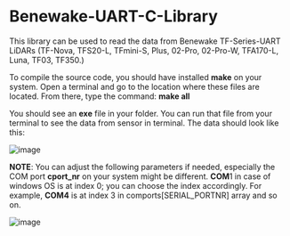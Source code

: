 # Benewake-UART-C-Library
This library can be used to read the data from Benewake TF-Series-UART LiDARs (TF-Nova, TFS20-L, TFmini-S, Plus, 02-Pro, 02-Pro-W, TFA170-L, Luna, TF03, TF350.)

To compile the source code, you should have installed **make** on your system.
Open a terminal and go to the location where these files are located. From there, type the command:
**make all**

You should see an **exe** file in your folder. You can run that file from your terminal to see the data from sensor in terminal. The data should look like this:

![image](https://github.com/user-attachments/assets/206bb861-1c5b-4b6e-b71c-451edf8c9f05)


**NOTE**: You can adjust the following parameters if needed, especially the COM port **cport_nr** on your system might be different. **COM**1 in case of windows OS is at index 0; you can choose the index accordingly. For example, **COM4** is at index 3 in comports[SERIAL_PORTNR] array and so on.

![image](https://github.com/user-attachments/assets/8119dc9f-44cd-4132-9308-ba70be1f0900)
